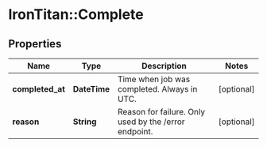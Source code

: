 # IronTitan::Complete

## Properties
Name | Type | Description | Notes
------------ | ------------- | ------------- | -------------
**completed_at** | **DateTime** | Time when job was completed. Always in UTC. | [optional] 
**reason** | **String** | Reason for failure. Only used by the /error endpoint. | [optional] 


